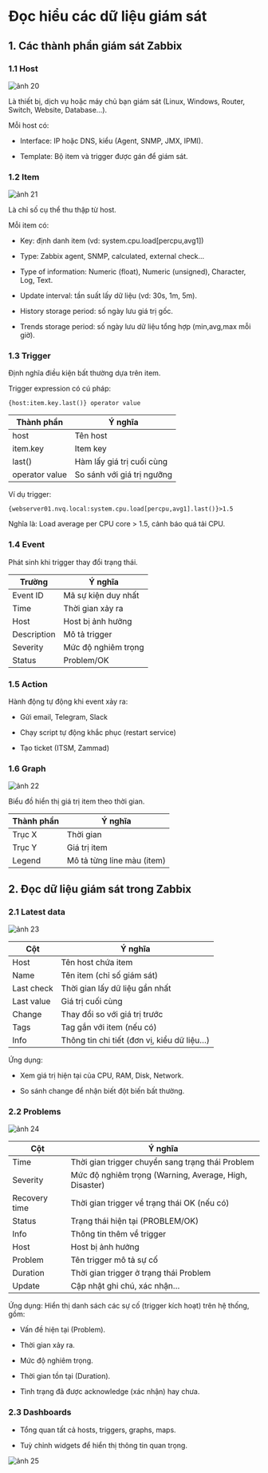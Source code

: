 # Đọc hiểu các dữ liệu giám sát

## 1. Các thành phần giám sát Zabbix

### 1.1 Host

![ảnh 20](/QuyenNV/13.Zabbix/images/anh20.png)

Là thiết bị, dịch vụ hoặc máy chủ bạn giám sát (Linux, Windows, Router, Switch, Website, Database…).

Mỗi host có:

- Interface: IP hoặc DNS, kiểu (Agent, SNMP, JMX, IPMI).

- Template: Bộ item và trigger được gán để giám sát.

### 1.2 Item

![ảnh 21](/QuyenNV/13.Zabbix/images/anh21.png)

Là chỉ số cụ thể thu thập từ host.

Mỗi item có:

- Key: định danh item (vd: system.cpu.load[percpu,avg1])

- Type: Zabbix agent, SNMP, calculated, external check…

- Type of information: Numeric (float), Numeric (unsigned), Character, Log, Text.

- Update interval: tần suất lấy dữ liệu (vd: 30s, 1m, 5m).

- History storage period: số ngày lưu giá trị gốc.

- Trends storage period: số ngày lưu dữ liệu tổng hợp (min,avg,max mỗi giờ).

### 1.3 Trigger

Định nghĩa điều kiện bất thường dựa trên item.

Trigger expression có cú pháp:

    {host:item.key.last()} operator value

| **Thành phần** | **Ý nghĩa** |
|--|--|
| host | Tên host |
| item.key | Item key |
| last() | Hàm lấy giá trị cuối cùng |
| operator value | So sánh với giá trị ngưỡng |

Ví dụ trigger:

    {webserver01.nvq.local:system.cpu.load[percpu,avg1].last()}>1.5

Nghĩa là: Load average per CPU core > 1.5, cảnh báo quá tải CPU.

### 1.4 Event

Phát sinh khi trigger thay đổi trạng thái.

| **Trường** | **Ý nghĩa** |
|--|--|
| Event ID | Mã sự kiện duy nhất |
| Time | Thời gian xảy ra |
| Host | Host bị ảnh hưởng |
| Description | Mô tả trigger |
| Severity | Mức độ nghiêm trọng |
| Status | Problem/OK |

### 1.5 Action

Hành động tự động khi event xảy ra:

- Gửi email, Telegram, Slack

- Chạy script tự động khắc phục (restart service)

- Tạo ticket (ITSM, Zammad)

### 1.6 Graph

![ảnh 22](/QuyenNV/13.Zabbix/images/anh22.png)

Biểu đồ hiển thị giá trị item theo thời gian.

| **Thành phần** | **Ý nghĩa** |
|--|--|
| Trục X | Thời gian |
| Trục Y | Giá trị item |
| Legend | Mô tả từng line màu (item) |

## 2. Đọc dữ liệu giám sát trong Zabbix

### 2.1 Latest data

![ảnh 23](/QuyenNV/13.Zabbix/images/anh23.png)

| **Cột** | **Ý nghĩa** |
|--|--|
| Host | Tên host chứa item |
| Name | Tên item (chỉ số giám sát) |
| Last check | Thời gian lấy dữ liệu gần nhất |
| Last value | Giá trị cuối cùng |
| Change | Thay đổi so với giá trị trước |
| Tags | Tag gắn với item (nếu có) |
| Info | Thông tin chi tiết (đơn vị, kiểu dữ liệu…) |

Ứng dụng:

- Xem giá trị hiện tại của CPU, RAM, Disk, Network.

- So sánh change để nhận biết đột biến bất thường.

### 2.2 Problems

![ảnh 24](/QuyenNV/13.Zabbix/images/anh24.png)

| **Cột** | **Ý nghĩa** |
|--|--|
| Time | Thời gian trigger chuyển sang trạng thái Problem |
| Severity | Mức độ nghiêm trọng (Warning, Average, High, Disaster) |
| Recovery time | Thời gian trigger về trạng thái OK (nếu có) |
| Status | Trạng thái hiện tại (PROBLEM/OK) |
| Info | Thông tin thêm về trigger |
| Host | Host bị ảnh hưởng |
| Problem | Tên trigger mô tả sự cố |
| Duration | Thời gian trigger ở trạng thái Problem |
| Update | Cập nhật ghi chú, xác nhận… |

Ứng dụng: Hiển thị danh sách các sự cố (trigger kích hoạt) trên hệ thống, gồm:

- Vấn đề hiện tại (Problem).

- Thời gian xảy ra.

- Mức độ nghiêm trọng.

- Thời gian tồn tại (Duration).

- Tình trạng đã được acknowledge (xác nhận) hay chưa.

### 2.3 Dashboards

- Tổng quan tất cả hosts, triggers, graphs, maps.

- Tuỳ chỉnh widgets để hiển thị thông tin quan trọng.

![ảnh 25](/QuyenNV/13.Zabbix/images/anh25.png)
